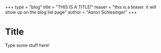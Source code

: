 +++
type = "blog"
title = "THIS IS A TITLE!"
teaser = "this is a teaser. it will show up on the blog list page"
author = "Aaron Schlesinger"
+++

# Title

Type some stuff here!
